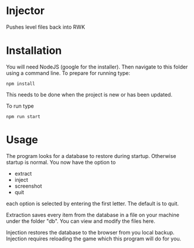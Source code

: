 # Injector
Pushes level files back into RWK 

# Installation

You will need NodeJS (google for the installer).
Then navigate to this folder using a command line.
To prepare for running type:

    npm install
This needs to be done when the project is new or has been updated.

To run type

    npm run start

# Usage

The program looks for a database to restore during startup. Otherwise startup is normal.
You now have the option to 
- extract
- inject
- screenshot
- quit

each option is selected by entering the first letter. The default is to quit.

Extraction saves every item from the database in a file on your machine under the folder "db".
You can view and modify the files here.

Injection restores the database to the browser from you local backup. 
Injection requires reloading the game which this program will do for you.



